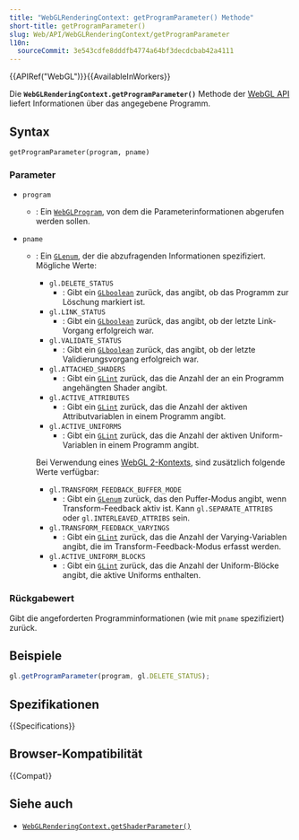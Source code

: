 ```yaml
---
title: "WebGLRenderingContext: getProgramParameter() Methode"
short-title: getProgramParameter()
slug: Web/API/WebGLRenderingContext/getProgramParameter
l10n:
  sourceCommit: 3e543cdfe8dddfb4774a64bf3decdcbab42a4111
---
```


{{APIRef("WebGL")}}{{AvailableInWorkers}}

Die **`WebGLRenderingContext.getProgramParameter()`** Methode der
[WebGL API](/de/docs/Web/API/WebGL_API) liefert Informationen über das
angegebene Programm.

## Syntax

```js-nolint
getProgramParameter(program, pname)
```

### Parameter

- `program`
  - : Ein [`WebGLProgram`](/de/docs/Web/API/WebGLProgram), von dem die Parameterinformationen abgerufen werden sollen.
- `pname`

  - : Ein [`GLenum`](/de/docs/Web/API/WebGL_API/Types), der die abzufragenden Informationen spezifiziert. Mögliche Werte:

    - `gl.DELETE_STATUS`
      - : Gibt ein [`GLboolean`](/de/docs/Web/API/WebGL_API/Types) zurück, das angibt,
        ob das Programm zur Löschung markiert ist.
    - `gl.LINK_STATUS`
      - : Gibt ein [`GLboolean`](/de/docs/Web/API/WebGL_API/Types) zurück, das angibt,
        ob der letzte Link-Vorgang erfolgreich war.
    - `gl.VALIDATE_STATUS`
      - : Gibt ein [`GLboolean`](/de/docs/Web/API/WebGL_API/Types) zurück, das angibt,
        ob der letzte Validierungsvorgang erfolgreich war.
    - `gl.ATTACHED_SHADERS`
      - : Gibt ein [`GLint`](/de/docs/Web/API/WebGL_API/Types) zurück, das die
        Anzahl der an ein Programm angehängten Shader angibt.
    - `gl.ACTIVE_ATTRIBUTES`
      - : Gibt ein [`GLint`](/de/docs/Web/API/WebGL_API/Types) zurück, das die
        Anzahl der aktiven Attributvariablen in einem Programm angibt.
    - `gl.ACTIVE_UNIFORMS`
      - : Gibt ein [`GLint`](/de/docs/Web/API/WebGL_API/Types) zurück, das die
        Anzahl der aktiven Uniform-Variablen in einem Programm angibt.

    Bei Verwendung eines [WebGL 2-Kontexts](/de/docs/Web/API/WebGL2RenderingContext),
    sind zusätzlich folgende Werte verfügbar:

    - `gl.TRANSFORM_FEEDBACK_BUFFER_MODE`
      - : Gibt ein
        [`GLenum`](/de/docs/Web/API/WebGL_API/Types) zurück, das den Puffer-Modus angibt, wenn Transform-Feedback
        aktiv ist. Kann `gl.SEPARATE_ATTRIBS` oder
        `gl.INTERLEAVED_ATTRIBS` sein.
    - `gl.TRANSFORM_FEEDBACK_VARYINGS`
      - : Gibt ein [`GLint`](/de/docs/Web/API/WebGL_API/Types) zurück,
        das die Anzahl der Varying-Variablen angibt, die im Transform-Feedback-Modus erfasst werden.
    - `gl.ACTIVE_UNIFORM_BLOCKS`
      - : Gibt ein [`GLint`](/de/docs/Web/API/WebGL_API/Types) zurück,
        das die Anzahl der Uniform-Blöcke angibt, die aktive Uniforms enthalten.

### Rückgabewert

Gibt die angeforderten Programminformationen (wie mit `pname` spezifiziert) zurück.

## Beispiele

```js
gl.getProgramParameter(program, gl.DELETE_STATUS);
```

## Spezifikationen

{{Specifications}}

## Browser-Kompatibilität

{{Compat}}

## Siehe auch

- [`WebGLRenderingContext.getShaderParameter()`](/de/docs/Web/API/WebGLRenderingContext/getShaderParameter)
